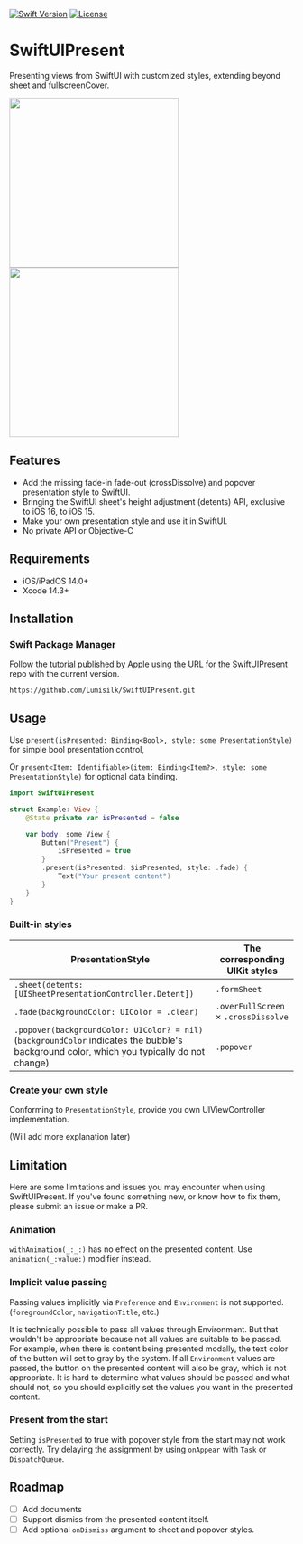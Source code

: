 [![Swift Version][swift-image]][swift-url]
[![License][license-image]][license-url]

# SwiftUIPresent

Presenting views from SwiftUI with customized styles, extending beyond sheet and fullscreenCover.

<p align="row">
<img src= "https://github.com/Lumisilk/SwiftUIPresent/assets/11924267/00605e81-4f51-4a06-9cc2-b1a2eb1688f4" width="300" >
<img src= "https://github.com/Lumisilk/SwiftUIPresent/assets/11924267/94f4fabf-348b-4515-b407-9b13f686ebe1" width="300" >
</p>

## Features

- Add the missing fade-in fade-out (crossDissolve) and popover presentation style to SwiftUI.
- Bringing the SwiftUI sheet's height adjustment (detents) API, exclusive to iOS 16, to iOS 15.
- Make your own presentation style and use it in SwiftUI.
- No private API or Objective-C

## Requirements

- iOS/iPadOS 14.0+
- Xcode 14.3+

## Installation

### Swift Package Manager

Follow the [tutorial published by Apple](https://developer.apple.com/documentation/xcode/adding_package_dependencies_to_your_app) using the URL for the SwiftUIPresent repo with the current version.

`https://github.com/Lumisilk/SwiftUIPresent.git`

## Usage

Use `present(isPresented: Binding<Bool>, style: some PresentationStyle)` for simple bool presentation control,

Or `present<Item: Identifiable>(item: Binding<Item?>, style: some PresentationStyle)` for optional data binding.

```swift
import SwiftUIPresent

struct Example: View {
    @State private var isPresented = false

    var body: some View {
        Button("Present") {
            isPresented = true
        }
        .present(isPresented: $isPresented, style: .fade) {
            Text("Your present content")
        }
    }
}
```

### Built-in styles

| PresentationStyle                                            | The corresponding UIKit styles       |
| ------------------------------------------------------------ | ------------------------------------ |
| `.sheet(detents: [UISheetPresentationController.Detent])`    | `.formSheet`                         |
| `.fade(backgroundColor: UIColor = .clear)`                   | `.overFullScreen` × `.crossDissolve` |
| `.popover(backgroundColor: UIColor? = nil)`<br /> (`backgroundColor` indicates the bubble's background color, which you typically do not change) | `.popover`                           |

### Create your own style

Conforming to  `PresentationStyle`, provide you own UIViewController implementation.

(Will add more explanation later)

## Limitation

Here are some limitations and issues you may encounter when using SwiftUIPresent.
If you've found something new, or know how to fix them, please submit an issue or make a PR. 

### Animation

`withAnimation(_:_:)` has no effect on the presented content. Use `animation(_:value:)` modifier instead.

### Implicit value passing

Passing values implicitly via `Preference` and `Environment` is not supported. (`foregroundColor`, `navigationTitle`, etc.)

It is technically possible to pass all values through Environment. But that wouldn't be appropriate because not all values are suitable to be passed. For example, when there is content being presented modally, the text color of the button will set to gray by the system. If all `Environment` values are passed, the button on the presented content will also be gray, which is not appropriate. It is hard to determine what values should be passed and what should not, so you should explicitly set the values you want in the presented content.

### Present from the start

Setting `isPresented` to true with popover style from the start may not work correctly. Try delaying the assignment by using `onAppear` with `Task` or `DispatchQueue`.

## Roadmap

- [ ] Add documents
- [ ] Support dismiss from the presented content itself.
- [ ] Add optional  `onDismiss` argument to sheet and popover styles.

[swift-image]: https://img.shields.io/badge/swift-5.8-orange.svg
[swift-url]: https://swift.org/
[license-image]: https://img.shields.io/badge/License-MIT-blue.svg
[license-url]: LICENSE
